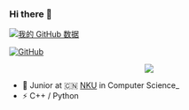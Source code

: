 ### Hi there 👋

[![我的 GitHub 数据](https://github-readme-stats.vercel.app/api?username=X-yang03)]()

[![GitHub](https://img.shields.io/badge/dynamic/json?logo=github&label=GitHub&labelColor=495867&color=495867&query=%24.data.totalSubs&url=https%3A%2F%2Fapi.spencerwoo.com%2Fsubstats%2F%3Fsource%3Dgithub%26queryKey%3Dhayschan&style=flat-square)](https://github.com/X-yang03)

<div align="center"> <img src="https://github-readme-stats.vercel.app/api/top-langs/?username=X-yang03&hide_title=true&hide_border=true&layout=compact&langs_count=6&text_color=000&icon_color=fff&bg_color=0,52fa5a,4dfcff,c64dff&theme=graywhite" /> </div>

- 🍻 Junior at 🇨🇳 [NKU](https://www.nankai.edu.cn/) in Computer Science_
- ⚡ C++ / Python

<!--
**X-yang03/X-yang03** is a ✨ _special_ ✨ repository because its `README.md` (this file) appears on your GitHub profile.

Here are some ideas to get you started:

- 🔭 I’m currently working on ...
- 🌱 I’m currently learning ...
- 👯 I’m looking to collaborate on ...
- 🤔 I’m looking for help with ...
- 💬 Ask me about ...
- 📫 How to reach me: ...
- 😄 Pronouns: ...
- ⚡ Fun fact: ...
-->
